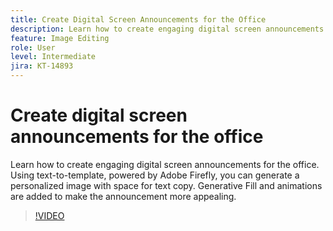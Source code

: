 ```yaml
---
title: Create Digital Screen Announcements for the Office
description: Learn how to create engaging digital screen announcements for the office
feature: Image Editing
role: User
level: Intermediate
jira: KT-14893
---
```

# Create digital screen announcements for the office

Learn how to create engaging digital screen announcements for the office. Using text-to-template, powered by Adobe Firefly, you can generate a personalized image with space for text copy. Generative Fill and animations are added to make the announcement more appealing.

>[!VIDEO](https://video.tv.adobe.com/v/3427119?quality=12&learn=on&hidetitle=true)
